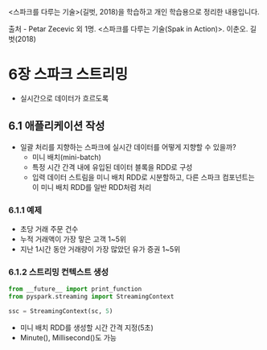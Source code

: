 <스파크를 다루는 기술>(길벗, 2018)을 학습하고 개인 학습용으로 정리한 내용입니다.

출처 - Petar Zecevic 외 1명. <스파크를 다루는 기술(Spak in Action)>. 이춘오. 길벗(2018)

# 6장 스파크 스트리밍

* 실시간으로 데이터가 흐르도록

## 6.1 애플리케이션 작성

* 일괄 처리를 지향하는 스파크에 실시간 데이터를 어떻게 지향할 수 있을까?
  * 미니 배치(mini-batch)
  * 특정 시간 간격 내에 유입된 데이터 블록을 RDD로 구성
  * 입력 데이터 스트림을 미니 배치 RDD로 시분할하고, 다른 스파크 컴포넌트는 이 미니 배치 RDD를 일반 RDD처럼 처리

### 6.1.1 예제

* 초당 거래 주문 건수
* 누적 거래액이 가장 맣은 고객 1~5위
* 지난 1시간 동안 거래량이 가장 많았던 유가 증권 1~5위

### 6.1.2 스트리밍 컨텍스트 생성

```python
from __future__ import print_function
from pyspark.streaming import StreamingContext

ssc = StreamingContext(sc, 5)
```

* 미니 배치 RDD를 생성할 시간 간격 지정(5초)
* Minute(), Millisecond()도 가능